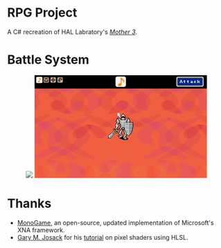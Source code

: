 # RPG Project

A C# recreation of HAL Labratory's [*Mother 3*](https://earthbound.fandom.com/wiki/Mother_3).

# Battle System
<div align="center">
  <img src='PaletteCycle.gif' />
  <img src='Interlaced.gif' />
</div>

# Thanks
* [MonoGame](http://www.monogame.net/), an open-source, updated implementation of Microsoft's XNA framework.
* [Gary M. Josack](https://github.com/gmjosack) for his [tutorial](https://gmjosack.github.io/posts/my-first-2d-pixel-shaders-part-1/) on pixel shaders using HLSL.